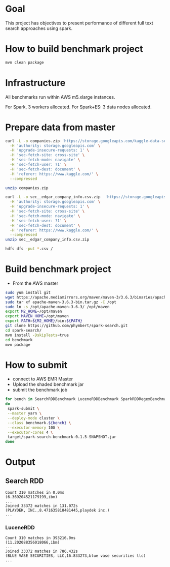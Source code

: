 # Goal
This project has objectives to present performance of different
full text search approaches using spark.

# How to build benchmark project
```bash
mvn clean package
```

# Infrastructure
All benchmarks run within AWS m5.xlarge instances.

For Spark, 3 workers allocated.
For Spark+ES: 3 data nodes allocated.

# Prepare data from master
```sh
curl -L -o companies.zip 'https://storage.googleapis.com/kaggle-data-sets/189687%2F423331%2Fcompressed%2Fcompanies_sorted.csv.zip?GoogleAccessId=XXX' \
  -H 'authority: storage.googleapis.com' \
  -H 'upgrade-insecure-requests: 1' \
  -H 'sec-fetch-site: cross-site' \
  -H 'sec-fetch-mode: navigate' \
  -H 'sec-fetch-user: ?1' \
  -H 'sec-fetch-dest: document' \
  -H 'referer: https://www.kaggle.com/' \
  --compressed

unzip companies.zip

curl -L -o sec__edgar_company_info.csv.zip  'https://storage.googleapis.com/kaggle-data-sets/1538%2F913323%2Fcompressed%2Fsec__edgar_company_info.csv.zip?GoogleAccessId=XXXX' \
  -H 'authority: storage.googleapis.com' \
  -H 'upgrade-insecure-requests: 1' \
  -H 'sec-fetch-site: cross-site' \
  -H 'sec-fetch-mode: navigate' \
  -H 'sec-fetch-user: ?1' \
  -H 'sec-fetch-dest: document' \
  -H 'referer: https://www.kaggle.com/' \
  --compressed
unzip sec__edgar_company_info.csv.zip

hdfs dfs -put *.csv /
```

# Build benchmark project

* From the AWS master
````sh
sudo yum install git
wget https://apache.mediamirrors.org/maven/maven-3/3.6.3/binaries/apache-maven-3.6.3-bin.tar.gz
sudo tar xf apache-maven-3.6.3-bin.tar.gz -C /opt
sudo ln -s /opt/apache-maven-3.6.3/ /opt/maven
export M2_HOME=/opt/maven
export MAVEN_HOME=/opt/maven
export PATH=${M2_HOME}/bin:${PATH}
git clone https://github.com/phymbert/spark-search.git
cd spark-search/
mvn install -DskipTests=true
cd benchmark
mvn package
````

# How to submit

 * connect to AWS EMR Master
 * Upload the shaded benchmark jar
 * submit the benchmark job
 
````sh
for bench in SearchRDDBenchmark LuceneRDDBenchmark SparkRDDRegexBenchmark
do
 spark-submit \
 --master yarn \
 --deploy-mode cluster \
 --class benchmark.${bench} \
 --executor-memory 10G \
 --executor-cores 4 \
 target/spark-search-benchmark-0.1.5-SNAPSHOT.jar
done
````

# Output

## Search RDD
````
Count 310 matches in 0.0ms
(6.369204521179199,ibm)
...
Joined 33372 matches in 131.072s
(PLAYDEK, INC.,8.471635818481445,playdek inc.)
...
````

### LuceneRDD
````
Count 310 matches in 393216.0ms
(11.202088356018066,ibm)
...
Joined 33372 matches in 786.432s
(BLUE VASE SECURITIES, LLC,16.833273,blue vase securities llc)
...
````